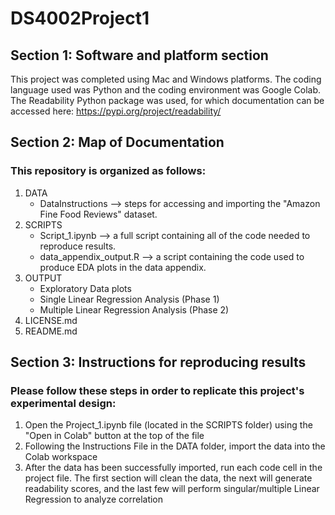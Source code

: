 # DS4002Project1

## Section 1: Software and platform section

This project was completed using Mac and Windows platforms. The coding language used was Python and the coding environment was Google Colab. The Readability Python package was used, for which documentation can be accessed here: https://pypi.org/project/readability/

## Section 2: Map of Documentation

### This repository is organized as follows:

1. DATA
    - DataInstructions --> steps for accessing and importing the "Amazon Fine Food Reviews" dataset.
2. SCRIPTS
    - Script_1.ipynb --> a full script containing all of the code needed to reproduce results.
    - data_appendix_output.R --> a script containing the code used to produce EDA plots in the data appendix.
3. OUTPUT
    - Exploratory Data plots
    - Single Linear Regression Analysis (Phase 1)
    - Multiple Linear Regression Analysis (Phase 2)
4. LICENSE.md
5. README.md


## Section 3: Instructions for reproducing results

### Please follow these steps in order to replicate this project's experimental design:

1. Open the Project_1.ipynb file (located in the SCRIPTS folder) using the "Open in Colab" button at the top of the file
2. Following the Instructions File in the DATA folder, import the data into the Colab workspace
3. After the data has been successfully imported, run each code cell in the project file. The first section will clean the data, the next will generate readability scores, and the last few will perform singular/multiple Linear Regression to analyze correlation
